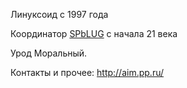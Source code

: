 Линуксоид с 1997 года

Координатор [SPbLUG](http://spblug.org/) с начала 21 века

Урод Моральный.

Контакты и прочее: <http://aim.pp.ru/>
